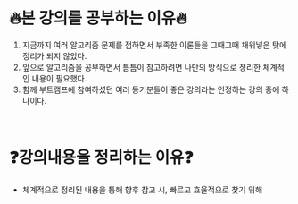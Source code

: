 # 🔥본 강의를 공부하는 이유🔥
1. 지금까지 여러 알고리즘 문제를 접하면서 부족한 이론들을 그때그때 채워넣은 탓에 정리가 되지 않았다.
2. 앞으로 알고리즘을 공부하면서 틈틈이 참고하려면 나만의 방식으로 정리한 체계적인 내용이 필요했다.
3. 함께 부트캠프에 참여하셨던 여러 동기분들이 좋은 강의라는 인정하는 강의 중에 하나이다.
<br/>

# ❓강의내용을 정리하는 이유❓
- 체계적으로 정리된 내용을 통해 향후 참고 시, 빠르고 효율적으로 찾기 위해
